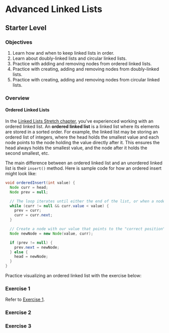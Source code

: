 # Advanced Linked Lists

## Starter Level

### Objectives

1. Learn how and when to keep linked lists in order.
2. Learn about doubly-linked lists and circular linked lists.
3. Practice with adding and removing nodes from ordered linked lists.
4. Practice with creating, adding and removing nodes from doubly-linked lists.
5. Practice with creating, adding and removing nodes from circular linked lists.

### Overview

#### Ordered Linked Lists

In the [Linked Lists Stretch chapter](https://celine-latulipe-9048.trinket.io/java-active-learning-workbook#/linked-lists/linked-lists-stretch), you've experienced working with an ordered linked list. An **ordered linked list** is a linked list where its elements are stored in a sorted order. For example, the linked list may be storing an ordered list of integers, where the head holds the smallest value and each node points to the node holding the value directly after it. This ensures the head always holds the smallest value, and the node after it holds the second smallest, etc.

The main difference between an ordered linked list and an unordered linked list is their `insert()` method. Here is sample code for how an ordered insert might look like:

```java
void orderedInsert(int value) {
  Node curr = head;
  Node prev = null;

  // The loop iterates until either the end of the list, or when a node with a value larger than ours is found
  while (curr != null && curr.value < value) {
    prev = curr;
    curr = curr.next;
  }

  // Create a node with our value that points to the "correct position"
  Node newNode = new Node(value, curr);

  if (prev != null) {
    prev.next = newNode;
  } else {
    head = newNode;
  }
}
```

Practice visualizing an ordered linked list with the exercise below:

### Exercise 1

Refer to [Exercise 1](./starter-exercises/exercise-1/).

### Exercise 2

### Exercise 3
